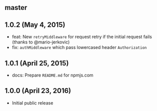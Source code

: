 ## master

## 1.0.2 (May 4, 2015)

* feat: New `retryMiddleware` for request retry if the initial request fails (thanks to @mario-jerkovic)
* fix: `authMiddleware` which pass lowercased header `Authorization`

## 1.0.1 (April 25, 2015)

* docs: Prepare `README.md` for npmjs.com

## 1.0.0 (April 23, 2016)

* Initial public release
